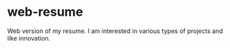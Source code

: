 # web-resume
Web version of my resume.  I am interested in various types of projects and like innovation.  
